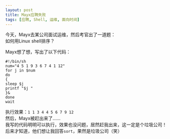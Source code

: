 ```yaml
---
layout: post
title: Mayx应聘失败
tags: [应聘, Shell, 运维, 面向时间]
---
```


今天，Mayx去某公司面试运维，然后考官出了一道题：   
如何用Linux shell排序？<!--more-->   

Mayx想了想，写出了以下代码：
```
#!/bin/sh
num="4 5 1 9 3 6 7 4 1 12"
for j in $num
do
{
sleep $j
printf "$j "
}&
done
wait
```
执行效果：`1 1 3 4 4 5 6 7 9 12`   
然后，Mayx被赶出来了……   
我写的代码明明可以执行，效果也没问题，居然赶我出来，这一定是个垃圾公司！   
后来才知道，他们想让我回答`sort`，果然是垃圾公司（笑）
